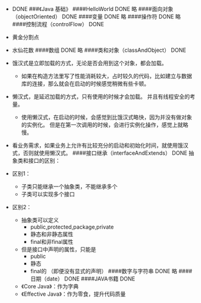* DONE
###《Java 基础》
####HelloWorld  DONE
略
####面向对象（objectOriented）    DONE
####变量  DONE
略
####操作符 DONE
略
####控制流程（controlFlow）   DONE
- 黄金分割点
- 水仙花数
####数组  DONE
略
####类和对象（classAndObject）    DONE
- 饿汉式是立即加载的方式，无论是否会用到这个对象，都会加载。
    * 如果在构造方法里写了性能消耗较大，占时较久的代码，比如建立与数据库的连接，那么就会在启动的时候感觉稍微有些卡顿。

- 懒汉式，是延迟加载的方式，只有使用的时候才会加载。 并且有线程安全的考量。
    * 使用懒汉式，在启动的时候，会感觉到比饿汉式略快，因为并没有做对象的实例化。 但是在第一次调用的时候，会进行实例化操作，感觉上就略慢。

- 看业务需求，如果业务上允许有比较充分的启动和初始化时间，就使用饿汉式，否则就使用懒汉式。
####接口继承（interfaceAndExtends）   DONE
抽象类和接口的区别：
- 区别1：
    * 子类只能继承一个抽象类，不能继承多个
    * 子类可以实现多个接口
- 区别2：
    * 抽象类可以定义
        * public,protected,package,private
        * 静态和非静态属性
        * final和非final属性
    * 但是接口中声明的属性，只能是
        * public
        * 静态
        * final的
    （即便没有显式的声明）
####数字与字符串  DONE
略
####日期（date）    DONE
####JAVA书籍  DONE
    - 《Core Java》：作为字典
    - 《Effective Java》：作为零食，提升代码质量
